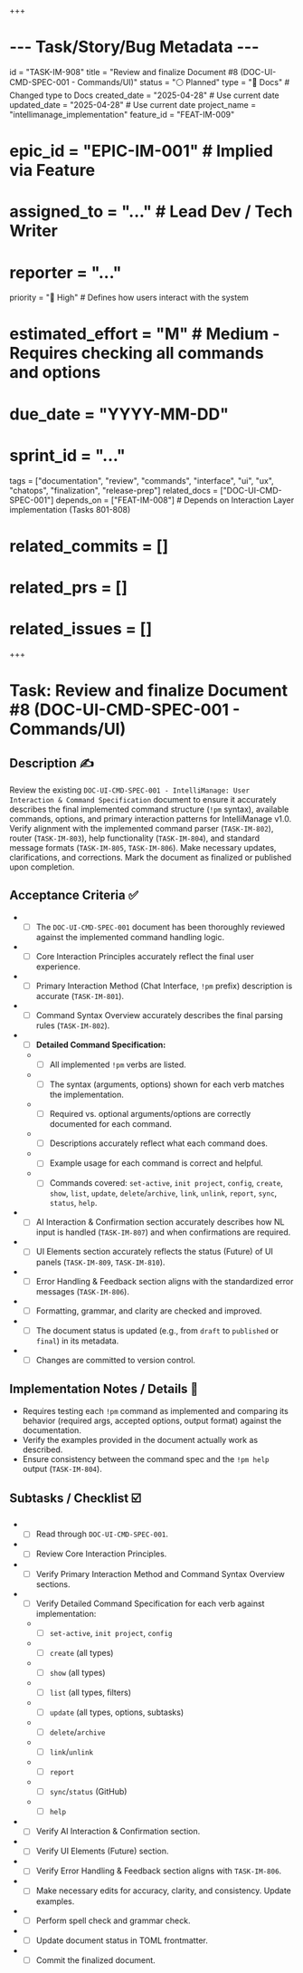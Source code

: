+++
# --- Task/Story/Bug Metadata ---
id = "TASK-IM-908"
title = "Review and finalize Document #8 (DOC-UI-CMD-SPEC-001 - Commands/UI)"
status = "⚪️ Planned"
type = "📖 Docs" # Changed type to Docs
created_date = "2025-04-28" # Use current date
updated_date = "2025-04-28" # Use current date
project_name = "intellimanage_implementation"
feature_id = "FEAT-IM-009"
# epic_id = "EPIC-IM-001" # Implied via Feature
# assigned_to = "..." # Lead Dev / Tech Writer
# reporter = "..."
priority = "🔼 High" # Defines how users interact with the system
# estimated_effort = "M" # Medium - Requires checking all commands and options
# due_date = "YYYY-MM-DD"
# sprint_id = "..."
tags = ["documentation", "review", "commands", "interface", "ui", "ux", "chatops", "finalization", "release-prep"]
related_docs = ["DOC-UI-CMD-SPEC-001"]
depends_on = ["FEAT-IM-008"] # Depends on Interaction Layer implementation (Tasks 801-808)
# related_commits = []
# related_prs = []
# related_issues = []
+++

# Task: Review and finalize Document #8 (DOC-UI-CMD-SPEC-001 - Commands/UI)

## Description ✍️

Review the existing `DOC-UI-CMD-SPEC-001 - IntelliManage: User Interaction & Command Specification` document to ensure it accurately describes the final implemented command structure (`!pm` syntax), available commands, options, and primary interaction patterns for IntelliManage v1.0. Verify alignment with the implemented command parser (`TASK-IM-802`), router (`TASK-IM-803`), help functionality (`TASK-IM-804`), and standard message formats (`TASK-IM-805`, `TASK-IM-806`). Make necessary updates, clarifications, and corrections. Mark the document as finalized or published upon completion.

## Acceptance Criteria ✅

*   - [ ] The `DOC-UI-CMD-SPEC-001` document has been thoroughly reviewed against the implemented command handling logic.
*   - [ ] Core Interaction Principles accurately reflect the final user experience.
*   - [ ] Primary Interaction Method (Chat Interface, `!pm` prefix) description is accurate (`TASK-IM-801`).
*   - [ ] Command Syntax Overview accurately describes the final parsing rules (`TASK-IM-802`).
*   - [ ] **Detailed Command Specification:**
    *   - [ ] All implemented `!pm` verbs are listed.
    *   - [ ] The syntax (arguments, options) shown for each verb matches the implementation.
    *   - [ ] Required vs. optional arguments/options are correctly documented for each command.
    *   - [ ] Descriptions accurately reflect what each command does.
    *   - [ ] Example usage for each command is correct and helpful.
    *   - [ ] Commands covered: `set-active`, `init project`, `config`, `create`, `show`, `list`, `update`, `delete`/`archive`, `link`, `unlink`, `report`, `sync`, `status`, `help`.
*   - [ ] AI Interaction & Confirmation section accurately describes how NL input is handled (`TASK-IM-807`) and when confirmations are required.
*   - [ ] UI Elements section accurately reflects the status (Future) of UI panels (`TASK-IM-809`, `TASK-IM-810`).
*   - [ ] Error Handling & Feedback section aligns with the standardized error messages (`TASK-IM-806`).
*   - [ ] Formatting, grammar, and clarity are checked and improved.
*   - [ ] The document status is updated (e.g., from `draft` to `published` or `final`) in its metadata.
*   - [ ] Changes are committed to version control.

## Implementation Notes / Details 📝

*   Requires testing each `!pm` command as implemented and comparing its behavior (required args, accepted options, output format) against the documentation.
*   Verify the examples provided in the document actually work as described.
*   Ensure consistency between the command spec and the `!pm help` output (`TASK-IM-804`).

## Subtasks / Checklist ☑️

*   - [ ] Read through `DOC-UI-CMD-SPEC-001`.
*   - [ ] Review Core Interaction Principles.
*   - [ ] Verify Primary Interaction Method and Command Syntax Overview sections.
*   - [ ] Verify Detailed Command Specification for each verb against implementation:
    *   - [ ] `set-active`, `init project`, `config`
    *   - [ ] `create` (all types)
    *   - [ ] `show` (all types)
    *   - [ ] `list` (all types, filters)
    *   - [ ] `update` (all types, options, subtasks)
    *   - [ ] `delete`/`archive`
    *   - [ ] `link`/`unlink`
    *   - [ ] `report`
    *   - [ ] `sync`/`status` (GitHub)
    *   - [ ] `help`
*   - [ ] Verify AI Interaction & Confirmation section.
*   - [ ] Verify UI Elements (Future) section.
*   - [ ] Verify Error Handling & Feedback section aligns with `TASK-IM-806`.
*   - [ ] Make necessary edits for accuracy, clarity, and consistency. Update examples.
*   - [ ] Perform spell check and grammar check.
*   - [ ] Update document status in TOML frontmatter.
*   - [ ] Commit the finalized document.

